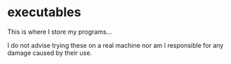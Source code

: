 # executables
This is where I store my programs...

I do not advise trying these on a real machine 
nor am I responsible for any damage caused by their use.
